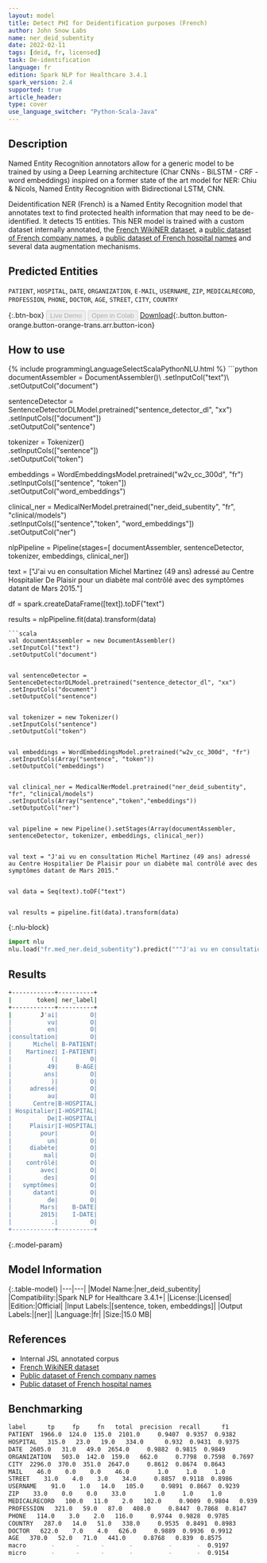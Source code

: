 ```yaml
---
layout: model
title: Detect PHI for Deidentification purposes (French)
author: John Snow Labs
name: ner_deid_subentity
date: 2022-02-11
tags: [deid, fr, licensed]
task: De-identification
language: fr
edition: Spark NLP for Healthcare 3.4.1
spark_version: 2.4
supported: true
article_header:
type: cover
use_language_switcher: "Python-Scala-Java"
---
```



## Description


Named Entity Recognition annotators allow for a generic model to be trained by using a Deep Learning architecture (Char CNNs - BiLSTM - CRF - word embeddings) inspired on a former state of the art model for NER: Chiu & Nicols, Named Entity Recognition with Bidirectional LSTM, CNN.


Deidentification NER (French) is a Named Entity Recognition model that annotates text to find protected health information that may need to be de-identified. It detects 15 entities. This NER model is trained with a custom dataset internally annotated, the [French WikiNER dataset](https://metatext.io/datasets/wikiner), a [public dataset of French company names](https://www.data.gouv.fr/fr/datasets/entreprises-immatriculees-en-2017/), a [public dataset of French hospital names](https://salesdorado.com/fichiers-prospection/hopitaux/) and several data augmentation mechanisms.


## Predicted Entities


`PATIENT`, `HOSPITAL`, `DATE`, `ORGANIZATION`, `E-MAIL`, `USERNAME`, `ZIP`, `MEDICALRECORD`, `PROFESSION`, `PHONE`, `DOCTOR`, `AGE`, `STREET`, `CITY`, `COUNTRY`


{:.btn-box}
<button class="button button-orange" disabled>Live Demo</button>
<button class="button button-orange" disabled>Open in Colab</button>
[Download](https://s3.amazonaws.com/auxdata.johnsnowlabs.com/clinical/models/ner_deid_subentity_fr_3.4.1_2.4_1644590174130.zip){:.button.button-orange.button-orange-trans.arr.button-icon}


## How to use






<div class="tabs-box" markdown="1">
{% include programmingLanguageSelectScalaPythonNLU.html %}
```python
documentAssembler = DocumentAssembler()\
.setInputCol("text")\
.setOutputCol("document")

sentenceDetector = SentenceDetectorDLModel.pretrained("sentence_detector_dl", "xx")\
.setInputCols(["document"])\
.setOutputCol("sentence")


tokenizer = Tokenizer()\
.setInputCols(["sentence"])\
.setOutputCol("token")


embeddings = WordEmbeddingsModel.pretrained("w2v_cc_300d", "fr")\
	.setInputCols(["sentence", "token"])\
	.setOutputCol("word_embeddings")


clinical_ner = MedicalNerModel.pretrained("ner_deid_subentity", "fr", "clinical/models")\
.setInputCols(["sentence","token", "word_embeddings"])\
.setOutputCol("ner")


nlpPipeline = Pipeline(stages=[
documentAssembler,
sentenceDetector,
tokenizer,
embeddings,
clinical_ner])


text = ["J'ai vu en consultation Michel Martinez (49 ans) adressé au Centre Hospitalier De Plaisir pour un diabète mal contrôlé avec des symptômes datant de Mars 2015."]


df = spark.createDataFrame([text]).toDF("text")


results = nlpPipeline.fit(data).transform(data)
```
```scala
val documentAssembler = new DocumentAssembler()
.setInputCol("text")
.setOutputCol("document")


val sentenceDetector = SentenceDetectorDLModel.pretrained("sentence_detector_dl", "xx")
.setInputCols("document")
.setOutputCol("sentence")


val tokenizer = new Tokenizer()
.setInputCols("sentence")
.setOutputCol("token")


val embeddings = WordEmbeddingsModel.pretrained("w2v_cc_300d", "fr")
.setInputCols(Array("sentence", "token"))
.setOutputCol("embeddings")


val clinical_ner = MedicalNerModel.pretrained("ner_deid_subentity", "fr", "clinical/models")
.setInputCols(Array("sentence","token","embeddings"))
.setOutputCol("ner")


val pipeline = new Pipeline().setStages(Array(documentAssembler, sentenceDetector, tokenizer, embeddings, clinical_ner))


val text = "J'ai vu en consultation Michel Martinez (49 ans) adressé au Centre Hospitalier De Plaisir pour un diabète mal contrôlé avec des symptômes datant de Mars 2015."


val data = Seq(text).toDF("text")


val results = pipeline.fit(data).transform(data)
```


{:.nlu-block}
```python
import nlu
nlu.load("fr.med_ner.deid_subentity").predict("""J'ai vu en consultation Michel Martinez (49 ans) adressé au Centre Hospitalier De Plaisir pour un diabète mal contrôlé avec des symptômes datant de Mars 2015.""")
```

</div>


## Results


```bash
+------------+----------+
|       token| ner_label|
+------------+----------+
|        J'ai|         O|
|          vu|         O|
|          en|         O|
|consultation|         O|
|      Michel| B-PATIENT|
|    Martinez| I-PATIENT|
|           (|         O|
|          49|     B-AGE|
|         ans|         O|
|           )|         O|
|     adressé|         O|
|          au|         O|
|      Centre|B-HOSPITAL|
| Hospitalier|I-HOSPITAL|
|          De|I-HOSPITAL|
|     Plaisir|I-HOSPITAL|
|        pour|         O|
|          un|         O|
|     diabète|         O|
|         mal|         O|
|    contrôlé|         O|
|        avec|         O|
|         des|         O|
|   symptômes|         O|
|      datant|         O|
|          de|         O|
|        Mars|    B-DATE|
|        2015|    I-DATE|
|           .|         O|
+------------+----------+
```


{:.model-param}
## Model Information


{:.table-model}
|---|---|
|Model Name:|ner_deid_subentity|
|Compatibility:|Spark NLP for Healthcare 3.4.1+|
|License:|Licensed|
|Edition:|Official|
|Input Labels:|[sentence, token, embeddings]|
|Output Labels:|[ner]|
|Language:|fr|
|Size:|15.0 MB|


## References


- Internal JSL annotated corpus
- [French WikiNER dataset](https://metatext.io/datasets/wikiner)
- [Public dataset of French company names](https://www.data.gouv.fr/fr/datasets/entreprises-immatriculees-en-2017/)
- [Public dataset of French hospital names](https://salesdorado.com/fichiers-prospection/hopitaux/)


## Benchmarking


```bash
label      tp     fp     fn   total  precision  recall      f1
PATIENT  1966.0  124.0  135.0  2101.0     0.9407  0.9357  0.9382
HOSPITAL   315.0   23.0   19.0   334.0      0.932  0.9431  0.9375
DATE  2605.0   31.0   49.0  2654.0     0.9882  0.9815  0.9849
ORGANIZATION   503.0  142.0  159.0   662.0     0.7798  0.7598  0.7697
CITY  2296.0  370.0  351.0  2647.0     0.8612  0.8674  0.8643
MAIL    46.0    0.0    0.0    46.0        1.0     1.0     1.0
STREET    31.0    4.0    3.0    34.0     0.8857  0.9118  0.8986
USERNAME    91.0    1.0   14.0   105.0     0.9891  0.8667  0.9239
ZIP    33.0    0.0    0.0    33.0        1.0     1.0     1.0
MEDICALRECORD   100.0   11.0    2.0   102.0     0.9009  0.9804   0.939
PROFESSION   321.0   59.0   87.0   408.0     0.8447  0.7868  0.8147
PHONE   114.0    3.0    2.0   116.0     0.9744  0.9828  0.9785
COUNTRY   287.0   14.0   51.0   338.0     0.9535  0.8491  0.8983
DOCTOR   622.0    7.0    4.0   626.0     0.9889  0.9936  0.9912
AGE   370.0   52.0   71.0   441.0     0.8768   0.839  0.8575
macro       -      -      -       -          -       -  0.9197
micro       -      -      -       -          -       -  0.9154
```
